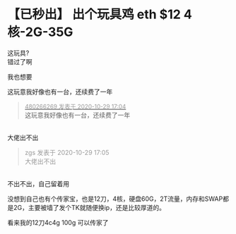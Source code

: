 # 【已秒出】  出个玩具鸡 eth $12 4核-2G-35G


这玩具?<br />
错过了啊

我也想要

这玩意我好像也有一台，还续费了一年

<div class="quote"><blockquote><font size="2"><a href="https://www.hostloc.com/forum.php?mod=redirect&amp;goto=findpost&amp;pid=9370074&amp;ptid=759661" target="_blank"><font color="#999999">480266269 发表于 2020-10-29 17:04</font></a></font><br />
这玩意我好像也有一台，还续费了一年</blockquote></div><br />
大佬出不出

<div class="quote"><blockquote><font color="#999999">zgs 发表于 2020-10-29 17:05</font><br />
<font color="#999999">大佬出不出</font></blockquote></div><br />
不出不出，自己留着用

没想到自己也有个传家宝，也是12刀，4核，硬盘60G，2T流量，内存和SWAP都是2G，主要被墙了发个TK就随便换ip，还是比较厚道的。

看来我的12刀4c4g 100g 可以传家了
